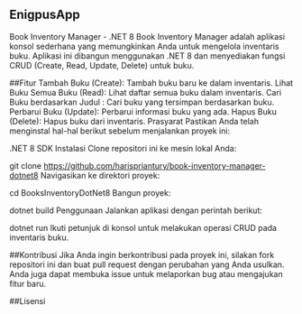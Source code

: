 ## EnigpusApp
Book Inventory Manager - .NET 8
Book Inventory Manager adalah aplikasi konsol sederhana yang memungkinkan Anda untuk mengelola inventaris buku. Aplikasi ini dibangun menggunakan .NET 8 dan menyediakan fungsi CRUD (Create, Read, Update, Delete) untuk buku.

##Fitur
Tambah Buku (Create): Tambah buku baru ke dalam inventaris.
Lihat Buku Semua Buku (Read): Lihat daftar semua buku dalam inventaris.
Cari Buku berdasarkan Judul : Cari buku yang tersimpan berdasarkan buku.
Perbarui Buku (Update): Perbarui informasi buku yang ada.
Hapus Buku (Delete): Hapus buku dari inventaris.
Prasyarat
Pastikan Anda telah menginstal hal-hal berikut sebelum menjalankan proyek ini:

.NET 8 SDK
Instalasi
Clone repositori ini ke mesin lokal Anda:

git clone https://github.com/harispriantury/book-inventory-manager-dotnet8
Navigasikan ke direktori proyek:

cd BooksInventoryDotNet8
Bangun proyek:

dotnet build
Penggunaan
Jalankan aplikasi dengan perintah berikut:

dotnet run
Ikuti petunjuk di konsol untuk melakukan operasi CRUD pada inventaris buku.


##Kontribusi
Jika Anda ingin berkontribusi pada proyek ini, silakan fork repositori ini dan buat pull request dengan perubahan yang Anda usulkan. Anda juga dapat membuka issue untuk melaporkan bug atau mengajukan fitur baru.

##Lisensi
